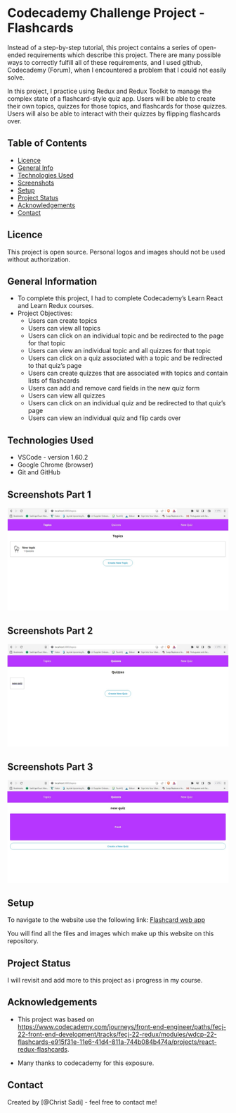 # Codecademy Challenge Project - Flashcards

Instead of a step-by-step tutorial, this project contains a series of open-ended requirements which describe this project. There are many possible ways to correctly fulfill all of these requirements, and I used github, Codecademy (Forum), when I encountered a problem that I could not easily solve.

In this project, I practice using Redux and Redux Toolkit to manage the complex state of a flashcard-style quiz app. Users will be able to create their own topics, quizzes for those topics, and flashcards for those quizzes. Users will also be able to interact with their quizzes by flipping flashcards over.


## Table of Contents

- [Licence](#licence)
- [General Info](#general-information)
- [Technologies Used](#technologies-used)
- [Screenshots](#screenshots)
- [Setup](#setup)
- [Project Status](#project-status)
- [Acknowledgements](#acknowledgements)
- [Contact](#contact)

<!-- * [License](#license) -->

## Licence

This project is open source. Personal logos and images should not be used without authorization.

## General Information

- To complete this project, I had to complete Codecademy’s Learn React and Learn Redux courses.
- Project Objectives:
  - Users can create topics
  - Users can view all topics
  - Users can click on an individual topic and be redirected to the page for that topic
  - Users can view an individual topic and all quizzes for that topic
  - Users can click on a quiz associated with a topic and be redirected to that quiz’s page
  - Users can create quizzes that are associated with topics and contain lists of flashcards
  - Users can add and remove card fields in the new quiz form
  - Users can view all quizzes
  - Users can click on an individual quiz and be redirected to that quiz’s page
  - Users can view an individual quiz and flip cards over
  <!-- You don't have to answer all the questions - just the ones relevant to your project. -->

## Technologies Used

- VSCode - version 1.60.2
- Google Chrome (browser)
- Git and GitHub

## Screenshots Part 1

![Example screenshot homepage](./public/screenshot-Part-1-of-Project.jpg)

## Screenshots Part 2

![Example screenshot homepage](./public/screenshot-Part-2-of-Project.jpg)

## Screenshots Part 3

![Example screenshot homepage](./public/screenshot-Part-3-of-Project.jpg)

## Setup

To navigate to the website use the following link:
[Flashcard web app](https://christsadi.github.io/flashcards-starter/)

You will find all the files and images which make up this website on this repository.

## Project Status

I will revisit and add more to this project as i progress in my course.

## Acknowledgements

- This project was based on <https://www.codecademy.com/journeys/front-end-engineer/paths/fecj-22-front-end-development/tracks/fecj-22-redux/modules/wdcp-22-flashcards-e915f31e-11e6-41d4-811a-744b084b474a/projects/react-redux-flashcards>.

- Many thanks to codecademy for this exposure.

## Contact

Created by [@Christ Sadi] - feel free to contact me!
